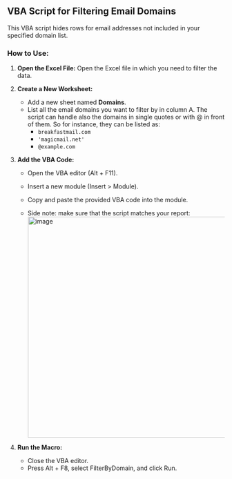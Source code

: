 ## VBA Script for Filtering Email Domains

This VBA script hides rows for email addresses not included in your specified domain list.

### How to Use:

1. **Open the Excel File:**
   Open the Excel file in which you need to filter the data.

2. **Create a New Worksheet:**
   - Add a new sheet named **Domains**.
   - List all the email domains you want to filter by in column A. The script can handle also the domains in single quotes or with @ in front of them. So for instance, they can be listed as:
     - `breakfastmail.com`
     - `'magicmail.net'`
     - `@example.com`

3. **Add the VBA Code:**
   - Open the VBA editor (Alt + F11).
   - Insert a new module (Insert > Module).
   - Copy and paste the provided VBA code into the module.
  
   - Side note: make sure that the script matches your report:
        <img width="512" alt="image" src="https://github.com/lukas-lacko/kontent.ai/assets/80037957/64aab411-2d1d-4298-8e1d-9b87101a357c">


4. **Run the Macro:**
   - Close the VBA editor.
   - Press Alt + F8, select FilterByDomain, and click Run.
